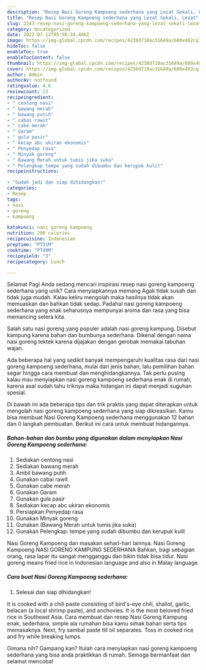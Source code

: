 ```yaml
---
description: "Resep Nasi Goreng Kampoeng sederhana yang Lezat Sekali, Lezat"
title: "Resep Nasi Goreng Kampoeng sederhana yang Lezat Sekali, Lezat"
slug: 2247-resep-nasi-goreng-kampoeng-sederhana-yang-lezat-sekali-lezat
category: Uncategorized
date: 2022-07-12T05:50:34.446Z
image: https://img-global.cpcdn.com/recipes/4238d718ac31649a/680x482cq70/nasi-goreng-kampoeng-sederhana-foto-resep-utama.jpg
hideToc: false
enableToc: true
enableTocContent: false
thumbnail: https://img-global.cpcdn.com/recipes/4238d718ac31649a/680x482cq70/nasi-goreng-kampoeng-sederhana-foto-resep-utama.jpg
cover: https://img-global.cpcdn.com/recipes/4238d718ac31649a/680x482cq70/nasi-goreng-kampoeng-sederhana-foto-resep-utama.jpg
author: Admin
authorAv: notfound
ratingvalue: 4.6
reviewcount: 13
recipeingredient:
- " centong nasi"
- " bawang merah"
- " bawang putih"
- " cabai rawit"
- " cabe merah"
- " Garam"
- " gula pasir"
- " kecap abc ukiran ekonomis"
- " Penyedap rasa"
- " Minyak goreng"
- " Bawang Merah untuk tumis jika suka"
- " Pelengkap tempe yang sudah dibumbu dan kerupuk kulit"
recipeinstructions:

- "Sudah jadi dan siap dihidangkan!"
categories:
- Resep
tags:
- nasi
- goreng
- kampoeng

katakunci: nasi goreng kampoeng 
nutrition: 290 calories
recipecuisine: Indonesian
preptime: "PT31M"
cooktime: "PT48M"
recipeyield: "3"
recipecategory: Lunch

---
```



Selamat Pagi Anda sedang mencari inspirasi resep nasi goreng kampoeng sederhana yang unik? Cara menyiapkannya memang Agak tidak susah dan tidak juga mudah. Kalau keliru mengolah maka hasilnya tidak akan memuaskan dan bahkan tidak sedap. Padahal nasi goreng kampoeng sederhana yang enak seharusnya mempunyai aroma dan rasa yang bisa memancing selera kita.


Salah satu nasi goreng yang populer adalah nasi goreng kampung. Disebut kampung karena bahan dan bumbunya sederhana. Dikenal dengan nama nasi goreng tektek karena dijajakan dengan gerobak memakai tabuhan wajan.

Ada beberapa hal yang sedikit banyak mempengaruhi kualitas rasa dari nasi goreng kampoeng sederhana, mulai dari jenis bahan, lalu pemilihan bahan segar hingga cara membuat dan menghidangkannya. Tak perlu pusing kalau mau menyiapkan nasi goreng kampoeng sederhana enak di rumah, karena asal sudah tahu triknya maka hidangan ini dapat menjadi suguhan spesial.


Di bawah ini ada beberapa tips dan trik praktis yang dapat diterapkan untuk mengolah nasi goreng kampoeng sederhana yang siap dikreasikan. Kamu bisa membuat Nasi Goreng Kampoeng sederhana menggunakan 12 bahan dan 0 langkah pembuatan. Berikut ini cara untuk membuat hidangannya.

<!--inarticleads1-->

##### Bahan-bahan dan bumbu yang digunakan dalam menyiapkan Nasi Goreng Kampoeng sederhana:

1. Sediakan  centong nasi
1. Sediakan  bawang merah
1. Ambil  bawang putih
1. Gunakan  cabai rawit
1. Gunakan  cabe merah
1. Gunakan  Garam
1. Gunakan  gula pasir
1. Sediakan  kecap abc ukiran ekonomis
1. Persiapkan  Penyedap rasa
1. Gunakan  Minyak goreng
1. Gunakan  (Bawang Merah untuk tumis jika suka)
1. Gunakan  Pelengkap: tempe yang sudah dibumbu dan kerupuk kulit


Nasi Goreng Kampoeng dan masakan sehari-hari lainnya. Nasi Goreng Kampoeng NASI GORENG KAMPUNG SEDERHANA Bahkan, bagi sebagian orang, rasa lapar itu sangat mengganggu dan bikin tidak bisa tidur. Nasi goreng means fried rice in Indonesian language and also in Malay language. 

<!--inarticleads2-->

##### Cara buat Nasi Goreng Kampoeng sederhana:


1. Selesai dan siap dihidangkan!

It is cooked with a chili paste consisting of bird&#39;s-eye chili, shallot, garlic, belacan (a local shrimp paste), and anchovies. It is the most beloved fried rice in Southeast Asia. Cara membuat dan resep Nasi Goreng Kampung enak, sederhana, simple ala rumahan bisa kamu simak bahan serta tips memasaknya. Next, fry sambal paste till oil separates. Toss in cooked rice and fry while breaking lumps. 

Gimana nih? Gampang kan? Itulah cara menyiapkan nasi goreng kampoeng sederhana yang bisa anda praktikkan di rumah. Semoga bermanfaat dan selamat mencoba!
